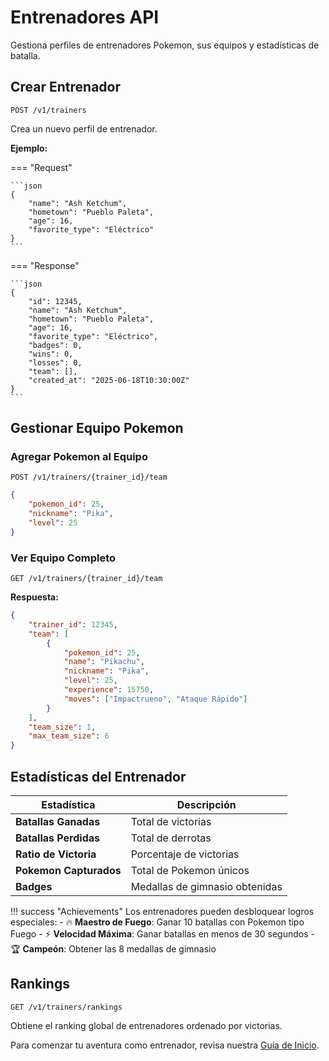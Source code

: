 # Entrenadores API

Gestiona perfiles de entrenadores Pokemon, sus equipos y estadísticas de batalla.

## Crear Entrenador

```http
POST /v1/trainers
```

Crea un nuevo perfil de entrenador.

**Ejemplo:**

=== "Request"

    ```json
    {
        "name": "Ash Ketchum",
        "hometown": "Pueblo Paleta",
        "age": 16,
        "favorite_type": "Eléctrico"
    }
    ```

=== "Response"

    ```json
    {
        "id": 12345,
        "name": "Ash Ketchum",
        "hometown": "Pueblo Paleta", 
        "age": 16,
        "favorite_type": "Eléctrico",
        "badges": 0,
        "wins": 0,
        "losses": 0,
        "team": [],
        "created_at": "2025-06-18T10:30:00Z"
    }
    ```

## Gestionar Equipo Pokemon

### Agregar Pokemon al Equipo

```http
POST /v1/trainers/{trainer_id}/team
```

```json
{
    "pokemon_id": 25,
    "nickname": "Pika",
    "level": 25
}
```

### Ver Equipo Completo

```http
GET /v1/trainers/{trainer_id}/team
```

**Respuesta:**

```json
{
    "trainer_id": 12345,
    "team": [
        {
            "pokemon_id": 25,
            "name": "Pikachu",
            "nickname": "Pika",
            "level": 25,
            "experience": 15750,
            "moves": ["Impactrueno", "Ataque Rápido"]
        }
    ],
    "team_size": 1,
    "max_team_size": 6
}
```

## Estadísticas del Entrenador

| Estadística | Descripción |
|-------------|-------------|
| **Batallas Ganadas** | Total de victorias |
| **Batallas Perdidas** | Total de derrotas |
| **Ratio de Victoria** | Porcentaje de victorias |
| **Pokemon Capturados** | Total de Pokemon únicos |
| **Badges** | Medallas de gimnasio obtenidas |

!!! success "Achievements"
    Los entrenadores pueden desbloquear logros especiales:
    - 🔥 **Maestro de Fuego**: Ganar 10 batallas con Pokemon tipo Fuego
    - ⚡ **Velocidad Máxima**: Ganar batallas en menos de 30 segundos
    - 🏆 **Campeón**: Obtener las 8 medallas de gimnasio

## Rankings

```http
GET /v1/trainers/rankings
```

Obtiene el ranking global de entrenadores ordenado por victorias.

Para comenzar tu aventura como entrenador, revisa nuestra [Guía de Inicio](../guia/inicio.md).
